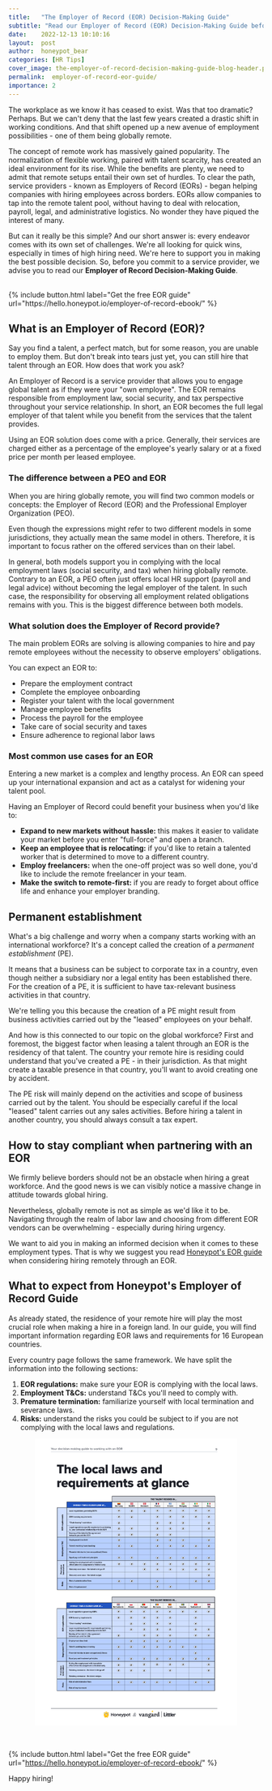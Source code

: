 ```yaml
---
title:   "The Employer of Record (EOR) Decision-Making Guide"
subtitle: "Read our Employer of Record (EOR) Decision-Making Guide before you commit to a service provider"
date:    2022-12-13 10:10:16
layout:  post
author:  honeypot_bear
categories: [HR Tips]
cover_image: the-employer-of-record-decision-making-guide-blog-header.png
permalink:  employer-of-record-eor-guide/
importance: 2
---
```


The workplace as we know it has ceased to exist. Was that too dramatic? Perhaps. But we can't deny that the last few years created a drastic shift in working conditions. And that shift opened up a new avenue of employment possibilities - one of them being globally remote.
<!--more-->

The concept of remote work has massively gained popularity. The normalization of flexible working, paired with talent scarcity, has created an ideal environment for its rise. While the benefits are plenty, we need to admit that remote setups entail their own set of hurdles. To clear the path, service providers - known as Employers of Record (EORs) - began helping companies with hiring employees across borders. EORs allow companies to tap into the remote talent pool, without having to deal with relocation, payroll, legal, and administrative logistics. No wonder they have piqued the interest of many.

But can it really be this simple? And our short answer is: every endeavor comes with its own set of challenges. We're all looking for quick wins, especially in times of high hiring need. We're here to support you in making the best possible decision. So, before you commit to a service provider, we advise you to read our **Employer of Record Decision-Making Guide**.

<br />
{% include button.html
  label="Get the free EOR guide"
  url="https://hello.honeypot.io/employer-of-record-ebook/"
%}
<br />

## **What is an Employer of Record (EOR)?**

Say you find a talent, a perfect match, but for some reason, you are unable to employ them. But don't break into tears just yet, you can still hire that talent through an EOR. How does that work you ask?

An Employer of Record is a service provider that allows you to engage global talent as if they were your "own employee". The EOR remains responsible from employment law, social security, and tax perspective throughout your service relationship. In short, an EOR becomes the full legal employer of that talent while you benefit from the services that the talent provides.

Using an EOR solution does come with a price. Generally, their services are charged either as a percentage of the employee's yearly salary or at a fixed price per month per leased employee.

### **The difference between a PEO and EOR**

When you are hiring globally remote, you will find two common models or concepts: the Employer of Record (EOR) and the Professional Employer Organization (PEO).

Even though the expressions might refer to two different models in some jurisdictions, they actually mean the same model in others. Therefore, it is important to focus rather on the offered services than on their label.

In general, both models support you in complying with the local employment laws (social security, and tax) when hiring globally remote. Contrary to an EOR, a PEO often just offers local HR support (payroll and legal advice) without becoming the legal employer of the talent. In such case, the responsibility for observing all employment related obligations remains with you. This is the biggest difference between both models.

### **What solution does the Employer of Record provide?**

The main problem EORs are solving is allowing companies to hire and pay remote employees without the necessity to observe employers' obligations.

You can expect an EOR to:

- Prepare the employment contract
- Complete the employee onboarding
- Register your talent with the local government
- Manage employee benefits
- Process the payroll for the employee
- Take care of social security and taxes
- Ensure adherence to regional labor laws

### **Most common use cases for an EOR**

Entering a new market is a complex and lengthy process. An EOR can speed up your international expansion and act as a catalyst for widening your talent pool.

Having an Employer of Record could benefit your business when you'd like to:

- **Expand to new markets without hassle:** this makes it easier to validate your market before you enter "full-force" and open a branch.
- **Keep an employee that is relocating:** if you'd like to retain a talented worker that is determined to move to a different country.
- **Employ freelancers:** when the one-off project was so well done, you'd like to include the remote freelancer in your team.
- **Make the switch to remote-first:** if you are ready to forget about office life and enhance your employer branding.

## **Permanent establishment**

What's a big challenge and worry when a company starts working with an international workforce? It's a concept called the creation of a _permanent establishment_ (PE).

It means that a business can be subject to corporate tax in a country, even though neither a subsidiary nor a legal entity has been established there. For the creation of a PE, it is sufficient to have tax-relevant business activities in that country.

We're telling you this because the creation of a PE might result from business activities carried out by the "leased" employees on your behalf.

And how is this connected to our topic on the global workforce? First and foremost, the biggest factor when leasing a talent through an EOR is the residency of that talent. The country your remote hire is residing could understand that you've created a PE - in their jurisdiction. As that might create a taxable presence in that country, you'll want to avoid creating one by accident.

The PE risk will mainly depend on the activities and scope of business carried out by the talent. You should be especially careful if the local "leased" talent carries out any sales activities. Before hiring a talent in another country, you should always consult a tax expert.

## **How to stay compliant when partnering with an EOR**

We firmly believe borders should not be an obstacle when hiring a great workforce. And the good news is we can visibly notice a massive change in attitude towards global hiring.

Nevertheless, globally remote is not as simple as we'd like it to be. Navigating through the realm of labor law and choosing from different EOR vendors can be overwhelming - especially during hiring urgency.

We want to aid you in making an informed decision when it comes to these employment types. That is why we suggest you read [Honeypot's EOR guide](https://hello.honeypot.io/employer-of-record-ebook) when considering hiring remotely through an EOR.

## **What to expect from Honeypot's Employer of Record Guide**

As already stated, the residence of your remote hire will play the most crucial role when making a hire in a foreign land. In our guide, you will find important information regarding EOR laws and requirements for 16 European countries.

Every country page follows the same framework. We have split the information into the following sections:

1. **EOR regulations:** make sure your EOR is complying with the local laws.
2. **Employment T&Cs:** understand T&Cs you'll need to comply with.
3. **Premature termination:** familiarize yourself with local termination and severance laws.
4. **Risks:** understand the risks you could be subject to if you are not complying with the local laws and regulations.

<p align="center"><img alt="Local Employer of Record laws and requirements at glance " src="/assets/images/EOR-local-laws-requirements.png" style="width:400px !important;"></p><br>


{% include button.html
  label="Get the free EOR guide"
  url="https://hello.honeypot.io/employer-of-record-ebook/"
%}

Happy hiring!